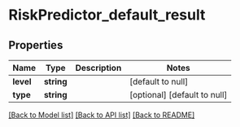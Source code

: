 # RiskPredictor_default_result

## Properties
Name | Type | Description | Notes
------------ | ------------- | ------------- | -------------
**level** | **string** |  | [default to null]
**type** | **string** |  | [optional] [default to null]

[[Back to Model list]](../README.md#documentation-for-models) [[Back to API list]](../README.md#documentation-for-api-endpoints) [[Back to README]](../README.md)


